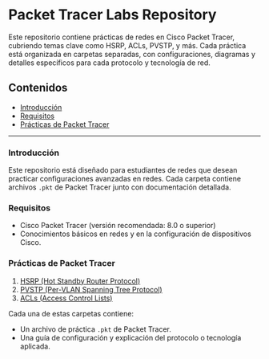 # Packet Tracer Labs Repository

Este repositorio contiene prácticas de redes en Cisco Packet Tracer, cubriendo temas clave como HSRP, ACLs, PVSTP, y más. Cada práctica está organizada en carpetas separadas, con configuraciones, diagramas y detalles específicos para cada protocolo y tecnología de red.

## Contenidos

- [Introducción](#introducción)
- [Requisitos](#requisitos)
- [Prácticas de Packet Tracer](#prácticas-de-packet-tracer)

---

### Introducción

Este repositorio está diseñado para estudiantes de redes que desean practicar configuraciones avanzadas en redes. Cada carpeta contiene archivos `.pkt` de Packet Tracer junto con documentación detallada.

### Requisitos

- Cisco Packet Tracer (versión recomendada: 8.0 o superior)
- Conocimientos básicos en redes y en la configuración de dispositivos Cisco.

### Prácticas de Packet Tracer

1. [HSRP (Hot Standby Router Protocol)](./HSRP/)
2. [PVSTP (Per-VLAN Spanning Tree Protocol)](./VLAN_PVST/)
3. [ACLs (Access Control Lists)](./PKT/ACLs/)

Cada una de estas carpetas contiene:
- Un archivo de práctica `.pkt` de Packet Tracer.
- Una guía de configuración y explicación del protocolo o tecnología aplicada.

